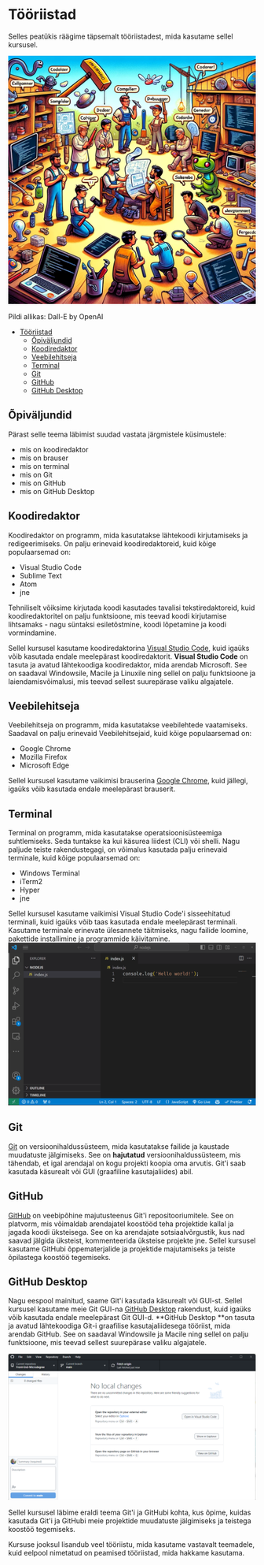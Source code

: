 # Tööriistad

Selles peatükis räägime täpsemalt tööriistadest, mida kasutame sellel kursusel.

![Tools](Software-Development-Tools.webp)

Pildi allikas: Dall-E by OpenAI

- [Tööriistad](#tööriistad)
  - [Õpiväljundid](#õpiväljundid)
  - [Koodiredaktor](#koodiredaktor)
  - [Veebilehitseja](#veebilehitseja)
  - [Terminal](#terminal)
  - [Git](#git)
  - [GitHub](#github)
  - [GitHub Desktop](#github-desktop)

## Õpiväljundid

Pärast selle teema läbimist suudad vastata järgmistele küsimustele:
- mis on koodiredaktor
- mis on brauser
- mis on terminal
- mis on Git
- mis on GitHub
- mis on GitHub Desktop

## Koodiredaktor

Koodiredaktor on programm, mida kasutatakse lähtekoodi kirjutamiseks ja redigeerimiseks. On palju erinevaid koodiredaktoreid, kuid kõige populaarsemad on:
- Visual Studio Code
- Sublime Text
- Atom
- jne

Tehniliselt võiksime kirjutada koodi kasutades tavalisi tekstiredaktoreid, kuid koodiredaktoritel on palju funktsioone, mis teevad koodi kirjutamise lihtsamaks - nagu süntaksi esiletõstmine, koodi lõpetamine ja koodi vormindamine.

Sellel kursusel kasutame koodiredaktorina [Visual Studio Code](https://code.visualstudio.com/), kuid igaüks võib kasutada endale meelepärast koodiredaktorit. **Visual Studio Code** on tasuta ja avatud lähtekoodiga koodiredaktor, mida arendab Microsoft. See on saadaval Windowsile, Macile ja Linuxile ning sellel on palju funktsioone ja laiendamisvõimalusi, mis teevad sellest suurepärase valiku algajatele.

## Veebilehitseja

Veebilehitseja on programm, mida kasutatakse veebilehtede vaatamiseks. Saadaval on palju erinevaid Veebilehitsejaid, kuid kõige populaarsemad on:
- Google Chrome
- Mozilla Firefox
- Microsoft Edge

Sellel kursusel kasutame vaikimisi brauserina [Google Chrome](https://www.google.com/chrome/), kuid jällegi, igaüks võib kasutada endale meelepärast brauserit.

## Terminal

Terminal on programm, mida kasutatakse operatsioonisüsteemiga suhtlemiseks. Seda tuntakse ka kui käsurea liidest (CLI) või shelli. Nagu paljude teiste rakendustegagi, on võimalus kasutada palju erinevaid terminale, kuid kõige populaarsemad on:

- Windows Terminal
- iTerm2
- Hyper
- jne

Sellel kursusel kasutame vaikimisi Visual Studio Code'i sisseehitatud terminali, kuid igaüks võib taas kasutada endale meelepärast terminali. Kasutame terminale erinevate ülesannete täitmiseks, nagu failide loomine, pakettide installimine ja programmide käivitamine.
![Running Node](../NodeJS/RunningNode.gif)

## Git

[Git](https://git-scm.com/) on versioonihaldussüsteem, mida kasutatakse failide ja kaustade muudatuste jälgimiseks. See on **hajutatud** versioonihaldussüsteem, mis tähendab, et igal arendajal on kogu projekti koopia oma arvutis. Git'i saab kasutada käsurealt või GUI (graafiline kasutajaliides) abil.

## GitHub

[GitHub](https://www.github.com) on veebipõhine majutusteenus Git'i repositooriumitele. See on platvorm, mis võimaldab arendajatel koostööd teha projektide kallal ja jagada koodi üksteisega. See on ka arendajate sotsiaalvõrgustik, kus nad saavad jälgida üksteist, kommenteerida üksteise projekte jne. Sellel kursusel kasutame GitHubi õppematerjalide ja projektide majutamiseks ja teiste õpilastega koostöö tegemiseks.

## GitHub Desktop

Nagu eespool mainitud, saame Git'i kasutada käsurealt või GUI-st. Sellel kursusel kasutame meie Git GUI-na [GitHub Desktop](https://desktop.github.com/) rakendust, kuid igaüks võib kasutada endale meelepärast Git GUI-d. **GitHub Desktop **on tasuta ja avatud lähtekoodiga Git-i graafilise kasutajaliidesega tööriist, mida arendab GitHub. See on saadaval Windowsile ja Macile ning sellel on palju funktsioone, mis teevad sellest suurepärase valiku algajatele.

![Github Desktop](GithubDesktop.png)

Sellel kursusel läbime eraldi teema Git'i ja GitHubi kohta, kus õpime, kuidas kasutada Git'i ja GitHubi meie projektide muudatuste jälgimiseks ja teistega koostöö tegemiseks.

Kursuse jooksul lisandub veel tööriistu, mida kasutame vastavalt teemadele, kuid eelpool nimetatud on peamised tööriistad, mida hakkame kasutama.
